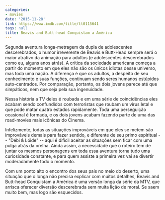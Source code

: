 ```yaml
---
categories:
- movies
date: '2015-11-28'
link: https://www.imdb.com/title/tt0115641
tags: null
title: Beavis and Butt-head Conquistam a América
---
```


Segunda aventura longa-metragem da dupla de adolescentes descerebrados, o humor irreverente de Beavis e Butt-Head sempre será o maior atrativo da animação para adultos (e adolescentes descerebrados como eu, alguns anos atrás). A crítica da sociedade americana começa a partir do momento em que eles não são os únicos idiotas desse universo, mas toda uma nação. A diferença é que os adultos, a despeito de seu conhecimento e suas funções, continuam sendo seres humanos estúpidos auto-centrados. Por comparação, portanto, os dois jovens parece até que simpáticos, nem que seja pela sua ingenuidade.

Nessa história a TV deles é roubada e em uma série de coincidências eles acabam sendo confundidos com terroristas que roubam um vírus letal e que pode matar quatro estados rapidamente. Toda uma perseguição ocasional é formada, e os dois jovens acabam fazendo parte de uma das road-movies mais icônicas do Cinema.

Infelizmente, todas as situações improváveis em que eles se metem são improváveis demais para fazer sentido, e diferente de seu primo espiritual -- "Débi & Lóide" -- aqui é difícil aceitar as situações sem ficar com uma pulga atrás da orelha. Ainda assim, a necessidade que o roteiro tem de juntar os mesmos personagens em toda essa aventura torna tudo uma curiosidade constante, e para quem assiste a primeira vez vai se divertir moderadamente todo o momento.

Com um ponto alto o encontro dos seus pais no meio do deserto, uma situação que o longa não precisa explicar com muitos detalhes, Beavis and Butt-head Conquistam a América é uma versão longa da série da MTV, que arrisca oferecer diversão descerebrada sem muita lição de moral. Se saem muito bem, mas logo são esquecidos.